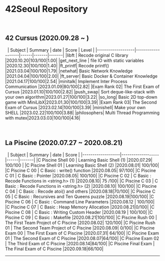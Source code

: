# 42Seoul Repository  
  
&nbsp;  

## 42 Cursus (2020.09.28 ~ )  
&nbsp;
| Subject         | Summary             | date | Score | Level |
|-------------------|-------------------|------|-------|-------|
|libft | Recode original C library   |2020.10.20|103/100|1.00|
|get_next_line | file IO with static variables  |2020.12.30|100/100|1.40|
|ft_printf| Recode printf() |2021.03.04|100/100|1.79|
|netwhat| Basic Network Knowledge |2021.04.04|100/100|2.00|
|ft_server| Basic Docker & Container Knowledge |2021.04.17|100/100|2.54|
|minitalk| Implement Inter Process Communication |2023.01.09|80/100|2.82|
|Exam Rank 02| The First Exam of Cursus  |2023.01.10|100/100|2.82|
|push_swap| Sort deque-like-stack with your own algorithm|2023.01.27|100/100|3.22|
|so_long| Basic 2D top-down game with MiniLibX|2023.01.30|100/100|3.39|
|Exam Rank 03| The Second Exam of Cursus |2023.02.14|100/100|3.39|
|minishell| Make your own SHELL |2023.02.22|100/100|3.88|
|philosophers| Multi Thread Programming with mutex|2023.03.03|100/100|4.16|


&nbsp;
&nbsp;

## La Piscine (2020.07.27 ~ 2020.08.21)  
&nbsp;
| Subject         | Summary             | date | Score | 
|-------------------|-------------------|------|-------| 
|C Piscine Shell 00 | Learning Basic Shell (1)  |2020.07.29|  100/100 |
|C Piscine Shell 01 | Learning Basic Shell (2)  |2020.08.01| 100/100|
|C Piscine C 00 | C Basic : write() function  |2020.08.05| 97/100|
|C Piscine C 01 | C Basic : Pointer           |2020.08.05| 100/100|
|C Piscine C 02 | C Basic : Recode Functions in <string.h> (1)  |2020.08.10| 75 /100|
|C Piscine C 03 | C Basic : Recode Functions in <string.h> (2)  |2020.08.10| 100/100|
|C Piscine C 04 | C Basic : Recode atoi() and others     |2020.08.18|70/100|
|C Piscine C 05 | C Basic : Recursives and Ten Queens puzzle  |2020.08.19|100/100|
|C Piscine C 06 | C Basic : Command Line Parameters |2020.08.12 | 100/100|
|C Piscine C 07 | C Basic : Heap Memory Allocation   |2020.08.21|0/100|
|C Piscine C 08 | C Basic : Writing Custom Header |2020.08.19 | 100/100|
|C Piscine C 09 | C Basic : Makefile                        |2020.08.21|100/100|
|C Piscine Rush 00 | The First Team Project of C Piscine    |2020.08.02| 120/100|
|C Piscine Rush 01 | The Second Team Project of C Piscine    |2020.08.09| 0/100|
|C Piscine Exam 00 | The First Exam of C Piscine                |2020.07.31| 64/100|
|C Piscine Exam 01 | The Second Exam of C Piscine                |2020.08.07|64/100|
|C Piscine Exam 02 | The Third Exam of C Piscine                |2020.08.14|84/100|
|C Piscine Final Exam | The Final Exam of C Piscine                |2020.09.18|66/100|
*********************************************************************************
&nbsp;




